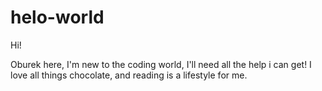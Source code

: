 # helo-world

Hi!

Oburek here, I'm new to the coding world, I'll need all the help i can get!
I love all things chocolate, and reading is a lifestyle for me.

